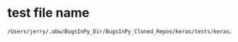 # test file name

```text
/Users/jerry/.abw/BugsInPy_Dir/BugsInPy_Cloned_Repos/keras/tests/keras/layers/recurrent_test.py
```